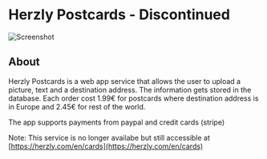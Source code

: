 # Herzly Postcards - Discontinued


![Screenshot](./assets/home.png)


## About

Herzly Postcards is a web app service that allows the user to upload a picture, text and a destination address. The information gets stored in the database. Each order cost 1.99€ for postcards where destination address is in Europe and 2.45€ for rest of the world.

The app supports payments from paypal and credit cards (stripe) 

Note: This service is no longer availabe but still accessible at [https://herzly.com/en/cards](https://herzly.com/en/cards)

